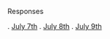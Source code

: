 Responses

.  [July 7th](https://caitlin0806.github.io/responses/July7)
.  [July 8th](https://caitlin0806.github.io/responses/July8)
.  [July 9th](https://caitlin0806.github.io/responses/July9)


